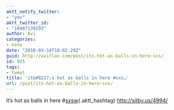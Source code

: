 ```yaml
---
aktt_notify_twitter:
- "yes"
aktt_twitter_id:
- "10487139293"
author: Avi
categories:
- none
date: "2010-03-14T18:02:29Z"
guid: http://aviflax.com/post/its-hot-as-balls-in-here-sxs/
id: 925
tags:
- tweet
title: 'it&#8217;s hot as balls in here #sxs…'
url: /post/its-hot-as-balls-in-here-sxs/
---
```

it&#8217;s hot as balls in here #[sxsw](http://search.twitter.com/search?q=%23sxsw){.aktt_hashtag} <a href="http://sitby.us/4994/" rel="nofollow">http://sitby.us/4994/</a>
